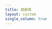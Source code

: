 ```yaml
---
title: 相册库
layout: custom 
single_column: true
---
```


<div class="row">

<div class="col-lg-4">
		<TrmPortfolio src="/gallery/wallpaper" cover="https://img1.wallspic.com/previews/5/0/1/6/6/166105/166105-pang_ke-zi_se_de-zi_luo_lan_se-fen_hong_se-pin_hong_se-500x.jpg" title="壁纸" desc="收藏的一些壁纸"/>
</div>

<div class="col-lg-4">
		<TrmPortfolio src="/gallery/wallpaper" cover="https://img1.wallspic.com/previews/8/8/8/0/7/170888/170888-de_fang_zi-chuang_kou-zhu_zhai_qu-mu-wu_ding-500x.jpg" title="壁纸" desc="收藏的一些壁纸"/>
</div>
<div class="col-lg-4">
		<TrmPortfolio src="/gallery/wallpaper" cover="https://img3.wallspic.com/previews/7/4/8/8/6/168847/168847-man_de_nu_hai-ka_tong-ren_men_zai_zi_ran_jie-kuai_le_de-yang_guang-500x.jpg" title="壁纸" desc="收藏的一些壁纸"/>
</div>
</div>
